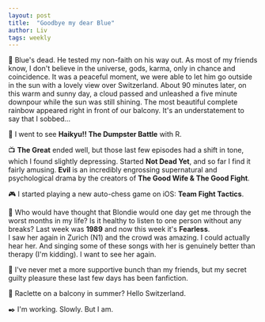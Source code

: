 ```yaml
---
layout: post
title:  "Goodbye my dear Blue"
author: Liv
tags: weekly
---
```

💭 Blue's dead. He tested my non-faith on his way out. As most of my friends know, I don't believe in the universe, gods, karma, only in chance and coincidence. It was a peaceful moment, we were able to let him go outside in the sun with a lovely view over Switzerland. About 90 minutes later, on this warm and sunny day, a cloud passed and unleashed a five minute downpour while the sun was still shining. The most beautiful complete rainbow appeared right in front of our balcony. It's an understatement to say that I sobbed...  

🎥 I went to see **Haikyu!! The Dumpster Battle** with R.  

📺 **The Great** ended well, but those last few episodes had a shift in tone, which I found slightly depressing. Started **Not Dead Yet**, and so far I find it fairly amusing. **Evil** is an incredibly engrossing supernatural and psychological drama by the creators of **The Good Wife & The Good Fight**.  

🎮 I started playing a new auto-chess game on iOS: **Team Fight Tactics**.  

🎵 Who would have thought that Blondie would one day get me through the worst months in my life? Is it healthy to listen to one person without any breaks? Last week was **1989** and now this week it's **Fearless**.  
I saw her again in Zurich (N1) and the crowd was amazing. I could actually hear her. And singing some of these songs with her is genuinely better than therapy (I'm kidding). I want to see her again.  

💜 I've never met a more supportive bunch than my friends, but my secret guilty pleasure these last few days has been fanfiction.  

🍴 Raclette on a balcony in summer? Hello Switzerland.  

✒️ I'm working. Slowly. But I am.  
